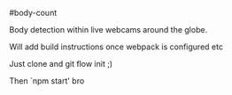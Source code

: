 #body-count

Body detection within live webcams around the globe.

Will add build instructions once webpack is configured etc


Just clone and git flow init ;)

Then `npm start' bro
